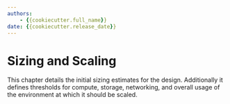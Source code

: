 ```yaml
---
authors:
    - {{cookiecutter.full_name}}
date: {{cookiecutter.release_date}}
---
```


# Sizing and Scaling

This chapter details the initial sizing estimates for the design. Additionally it defines thresholds for compute, storage, networking, and overall usage of the environment at which it should be scaled.
